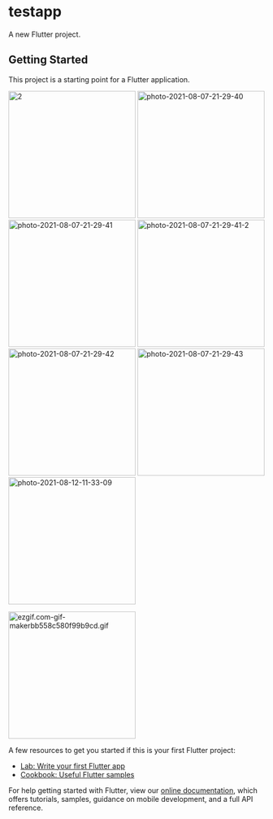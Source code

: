 # testapp

A new Flutter project.

## Getting Started

This project is a starting point for a Flutter application.

<a href="https://ibb.co/VWxYt66"><img src="https://i.ibb.co/xSYqDZZ/2.jpg" alt="2" width="250" border="0"></a>
<a href="https://ibb.co/kHHS6Jb"><img src="https://i.ibb.co/8KK74bv/photo-2021-08-07-21-29-40.jpg" alt="photo-2021-08-07-21-29-40" width="250" border="0"></a>
<a href="https://ibb.co/f8TqS25"><img src="https://i.ibb.co/rbXFtmS/photo-2021-08-07-21-29-41.jpg" alt="photo-2021-08-07-21-29-41" width="250" border="0"></a>
<a href="https://ibb.co/rc0wMQC"><img src="https://i.ibb.co/Sdy306h/photo-2021-08-07-21-29-41-2.jpg" alt="photo-2021-08-07-21-29-41-2" width="250" border="0"></a>
<a href="https://ibb.co/WgYT3x7"><img src="https://i.ibb.co/nz5W0g4/photo-2021-08-07-21-29-42.jpg" alt="photo-2021-08-07-21-29-42" width="250" border="0"></a>
<a href="https://ibb.co/BNky8Vf"><img src="https://i.ibb.co/gVYSsMr/photo-2021-08-07-21-29-43.jpg" alt="photo-2021-08-07-21-29-43" width="250" border="0"></a>
<a href="https://ibb.co/MVhKsdH"><img src="https://i.ibb.co/cFvR1q9/photo-2021-08-12-11-33-09.jpg" alt="photo-2021-08-12-11-33-09" width="250" border="0"></a>

<a href="https://gifyu.com/image/yR5J"><img src="https://s6.gifyu.com/images/ezgif.com-gif-makerbb558c580f99b9cd.md.gif" alt="ezgif.com-gif-makerbb558c580f99b9cd.gif" border="0" width="250" /></a>

A few resources to get you started if this is your first Flutter project:

- [Lab: Write your first Flutter app](https://flutter.dev/docs/get-started/codelab)
- [Cookbook: Useful Flutter samples](https://flutter.dev/docs/cookbook)

For help getting started with Flutter, view our
[online documentation](https://flutter.dev/docs), which offers tutorials,
samples, guidance on mobile development, and a full API reference.
